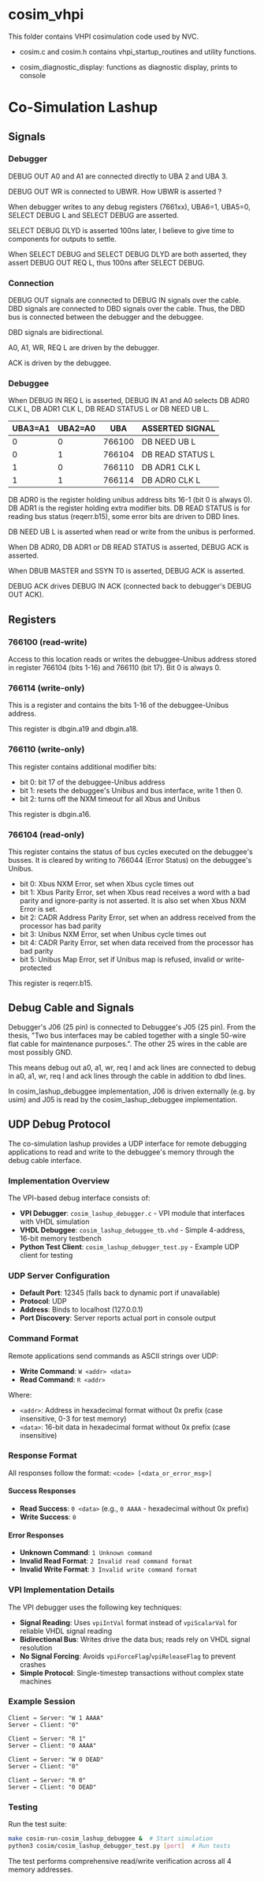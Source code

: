
# cosim_vhpi

This folder contains VHPI cosimulation code used by NVC.

- cosim.c and cosim.h contains vhpi_startup_routines and utility functions.

- cosim_diagnostic_display: functions as diagnostic display, prints to console

# Co-Simulation Lashup

## Signals

### Debugger

DEBUG OUT A0 and A1 are connected directly to UBA 2 and UBA 3.

DEBUG OUT WR is connected to UBWR. How UBWR is asserted ?

When debugger writes to any debug registers (7661xx), UBA6=1, UBA5=0, SELECT DEBUG L and SELECT DEBUG are asserted.

SELECT DEBUG DLYD is asserted 100ns later, I believe to give time to components for outputs to settle.

When SELECT DEBUG and SELECT DEBUG DLYD are both asserted, they assert DEBUG OUT REQ L, thus 100ns after SELECT DEBUG.

### Connection

DEBUG OUT signals are connected to DEBUG IN signals over the cable. DBD signals are connected to DBD signals over the cable. Thus, the DBD bus is connected between the debugger and the debuggee.

DBD signals are bidirectional.

A0, A1, WR, REQ L are driven by the debugger.

ACK is driven by the debuggee.

### Debuggee

When DEBUG IN REQ L is asserted, DEBUG IN A1 and A0 selects DB ADR0 CLK L, DB ADR1 CLK L, DB READ STATUS L or DB NEED UB L. 

| UBA3=A1 | UBA2=A0 | UBA | ASSERTED SIGNAL |
| - | - | ------ | ------------ |
| 0 | 0 | 766100 | DB NEED UB L |
| 0 | 1 | 766104 | DB READ STATUS L |
| 1 | 0 | 766110 | DB ADR1 CLK L |
| 1 | 1 | 766114 | DB ADR0 CLK L |
    
DB ADR0 is the register holding unibus address bits 16-1 (bit 0 is always 0). DB ADR1 is the register holding extra modifier bits. DB READ STATUS is for reading bus status (reqerr.b15), some error bits are driven to DBD lines.

DB NEED UB L is asserted when read or write from the unibus is performed.

When DB ADR0, DB ADR1 or DB READ STATUS is asserted, DEBUG ACK is asserted.

When DBUB MASTER and SSYN T0 is asserted, DEBUG ACK is asserted.

DEBUG ACK drives DEBUG IN ACK (connected back to debugger's DEBUG OUT ACK).

## Registers

### 766100 (read-write)

Access to this location reads or writes the debuggee-Unibus address stored in register 766104 (bits 1-16) and 766110 (bit 17). Bit 0 is always 0.

### 766114 (write-only) 

This is a register and contains the bits 1-16 of the debuggee-Unibus address.

This register is dbgin.a19 and dbgin.a18.

### 766110 (write-only)

This register contains additional modifier bits:

- bit 0: bit 17 of the debuggee-Unibus address
- bit 1: resets the debuggee's Unibus and bus interface, write 1 then 0.
- bit 2: turns off the NXM timeout for all Xbus and Unibus

This register is dbgin.a16.

### 766104 (read-only)

This register contains the status of bus cycles executed on the debuggee's busses. It is cleared by writing to 766044 (Error Status) on the debuggee's Unibus.

- bit 0: Xbus NXM Error, set when Xbus cycle times out
- bit 1: Xbus Parity Error, set when Xbus read receives a word with a bad parity and ignore-parity is not asserted. It is also set when Xbus NXM Error is set.
- bit 2: CADR Address Parity Error, set when an address received from the processor has bad parity
- bit 3: Unibus NXM Error, set when Unibus cycle times out
- bit 4: CADR Parity Error, set when data received from the processor has bad parity
- bit 5: Unibus Map Error, set if Unibus map is refused, invalid or write-protected

This register is reqerr.b15.

## Debug Cable and Signals

Debugger's J06 (25 pin) is connected to Debuggee's J05 (25 pin). From the thesis, "Two bus interfaces may be cabled together with a single 50-wire flat cable for maintenance purposes.". The other 25 wires in the cable are most possibly GND.

This means debug out a0, a1, wr, req l and ack lines are connected to debug in a0, a1, wr, req l and ack lines through the cable in addition to dbd lines.

In cosim_lashup_debuggee implementation, J06 is driven externally (e.g. by usim) and J05 is read by the cosim_lashup_debuggee implementation.

## UDP Debug Protocol

The co-simulation lashup provides a UDP interface for remote debugging applications to read and write to the debuggee's memory through the debug cable interface.

### Implementation Overview

The VPI-based debug interface consists of:
- **VPI Debugger**: `cosim_lashup_debugger.c` - VPI module that interfaces with VHDL simulation
- **VHDL Debuggee**: `cosim_lashup_debuggee_tb.vhd` - Simple 4-address, 16-bit memory testbench
- **Python Test Client**: `cosim_lashup_debugger_test.py` - Example UDP client for testing

### UDP Server Configuration

- **Default Port**: 12345 (falls back to dynamic port if unavailable)
- **Protocol**: UDP
- **Address**: Binds to localhost (127.0.0.1)
- **Port Discovery**: Server reports actual port in console output

### Command Format

Remote applications send commands as ASCII strings over UDP:

- **Write Command**: `W <addr> <data>`
- **Read Command**: `R <addr>`

Where:
- `<addr>`: Address in hexadecimal format without 0x prefix (case insensitive, 0-3 for test memory)
- `<data>`: 16-bit data in hexadecimal format without 0x prefix (case insensitive)

### Response Format

All responses follow the format: `<code> [<data_or_error_msg>]`

#### Success Responses

- **Read Success**: `0 <data>` (e.g., `0 AAAA` - hexadecimal without 0x prefix)
- **Write Success**: `0`

#### Error Responses

- **Unknown Command**: `1 Unknown command`
- **Invalid Read Format**: `2 Invalid read command format`
- **Invalid Write Format**: `3 Invalid write command format`

### VPI Implementation Details

The VPI debugger uses the following key techniques:
- **Signal Reading**: Uses `vpiIntVal` format instead of `vpiScalarVal` for reliable VHDL signal reading
- **Bidirectional Bus**: Writes drive the data bus; reads rely on VHDL signal resolution
- **No Signal Forcing**: Avoids `vpiForceFlag`/`vpiReleaseFlag` to prevent crashes
- **Simple Protocol**: Single-timestep transactions without complex state machines

### Example Session

```
Client → Server: "W 1 AAAA"
Server → Client: "0"

Client → Server: "R 1"
Server → Client: "0 AAAA"

Client → Server: "W 0 DEAD"
Server → Client: "0"

Client → Server: "R 0"
Server → Client: "0 DEAD"
```

### Testing

Run the test suite:
```bash
make cosim-run-cosim_lashup_debuggee &  # Start simulation
python3 cosim/cosim_lashup_debugger_test.py [port]  # Run tests
```

The test performs comprehensive read/write verification across all 4 memory addresses.